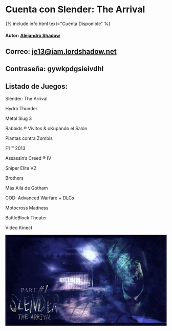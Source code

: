 # Cuenta con Slender: The Arrival
{% include info.html text="Cuenta Disponible" %}

#### Autor: [Alejandro Shadow](https://youtube.com/@lordsw)

## Correo: je13@iam.lordshadow.net

## Contraseña: gywkpdgsieivdhl

## Listado de Juegos:

Slender: The Arrival

Hydro Thunder

Metal Slug 3

Rabbids ® Vivitos & oKupando el Salón 

Plantas contra Zombis

F1 ™ 2013

Assassin’s Creed ® IV

Sniper Elite V2

Brothers
 
Más Allá de Gotham

COD: Advanced Warfare + DLCs

Motocross Madness

BattleBlock Theater

Video Kinect


![Cover](/images/slenderman.jpeg)
